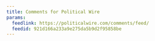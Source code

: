 ```yaml
---
title: Comments for Political Wire
params:
  feedlink: https://politicalwire.com/comments/feed/
  feedid: 921d166a233a9e275da5b9d2f95858be
---
```

